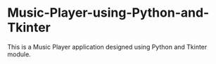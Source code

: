 # Music-Player-using-Python-and-Tkinter
This is a Music Player application designed using Python and Tkinter module.
